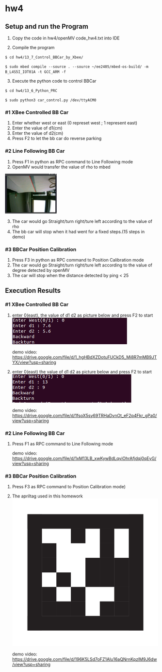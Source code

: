 # hw4

## Setup and run the Program 

   1. Copy the code in hw4/openMV code_hw4.txt into IDE
    
   2.  Compile the program
   
   `$ cd hw4/13_7_Control_BBCar_by_Xbee/`
   
   `$ sudo mbed compile --source . --source ~/ee2405/mbed-os-build/ -m B_L4S5I_IOT01A -t GCC_ARM -f`
   
   3.  Execute the python code to control BBCar
   
   `$ cd hw4/13_6_Python_PRC`
   
   `$ sudo python3 car_control.py /dev/ttyACM0`
   
###   #1 XBee Controlled BB Car
  
  1. Enter whether west or east (0 represet west ; 1 represent east)
  2. Enter the value of d1(cm)
  3. Enter the value of d2(cm)
  4. Press F2 to let the bb car do reverse parking
  

###   #2 Line Following BB Car

  1. Press F1 in python as RPC command to Line Following mode 
  2. OpenMV would transfer the value of rho to mbed 
  
  ![](openMV.png)
  
  3.  The car would go Straight/turn right/ture left according to the value of rho   
  4.  The bb car will stop when it had went for a fixed steps.(15 steps in demo)

###   #3 BBCar Position Calibration
   
  1. Press F3 in python as RPC command to Position Calibration mode
  2. The car would go Straight/turn right/ture left according to the value of degree detected by openMV
  3. The car will stop when the distance detected by ping < 25
  

## Execution Results

###   #1 XBee Controlled BB Car
1. enter 0(east), the value of d1 d2 as picture below and press F2 to start
    ![](part1-2.png)
  
    demo video:
    https://drive.google.com/file/d/1_hgHBdXZDotuFUCkD5_Mi8R7mMB9JTYX/view?usp=sharing
  
2. enter 0(east) the value of d1 d2 as picture below and press F2 to start
    ![](part1-1.png)
  
    demo video: 
    https://drive.google.com/file/d/1fsoX5sy69TRHaDvnOt_eF2p4Fkr_gPa0/view?usp=sharing


###   #2 Line Following BB Car
1. Press F1 as RPC command to Line Following mode

    demo video:
    https://drive.google.com/file/d/1xM13LB_xwKywBdLqyiOhrAfjdqj0qEyG/view?usp=sharing


###   #3 BBCar Position Calibration

1. Press F3 as RPC command to Position Calibration mode)
2. The apriltag used in this homework
![](tag_36h11.png)

    demo video:
    https://drive.google.com/file/d/196K5LSd7oFZ1Alu16aQNrnKpzlM9J6dw/view?usp=sharing



